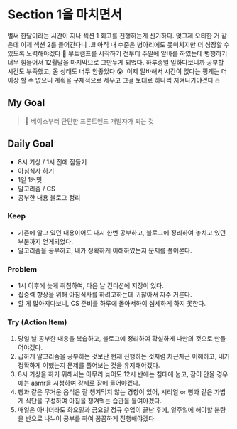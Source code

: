 # Section 1을 마치면서
벌써 한달이라는 시간이 지나 섹션 1 회고를 진행하는게 신기하다. 엊그제 오티한 거 같은데 이제 섹션 2를 들어간다니 ..!! 아직 내 수준은 병아리에도 못미치지만 더 성장할 수 있도록 노력해야겠다 🐥 부트캠프를 시작하기 전부터 주말에 알바를 하였는데 병행하기 너무 힘들어서 12월달을 마지막으로 그만두게 되었다. 하루종일 일하다보니까 공부할 시간도 부족했고, 몸 상태도 너무 안좋았다 😰  이제 알바해서 시간이 없다는 핑계는 더 이상 할 수 없으니 계획을 구체적으로 세우고 그걸 토대로 하나씩 지켜나가야겠다 🔥

## My Goal
> 📌 베이스부터 탄탄한 프론트엔드 개발자가 되는 것


## Daily Goal

- 8시 기상 / 1시 전에 잠들기
- 아침식사 하기
- 1일 1커밋
- 알고리즘 / CS
- 공부한 내용 블로그 정리

### Keep
- 기존에 알고 있던 내용이어도 다시 한번 공부하고, 블로그에 정리하여 놓치고 있던 부분까지 얻게되었다.
- 알고리즘을 공부하고, 내가 정확하게 이해하였는지 문제를 풀어본다.

### Problem
- 1시 이후에 늦게 취침하여, 다음 날 컨디션에 지장이 있다.
- 집중력 향상을 위해 아침식사를 하려고하는데 귀찮아서 자주 거른다.
- 할 게 많아지다보니, CS 준비를 하루에 몰아서하여 섬세하게 하지 못한다.

### Try (Action Item)
1. 당일 날 공부한 내용을 복습하고, 블로그에 정리하여 확실하게 나만의 것으로 만들어야겠다.
2. 급하게 알고리즘을 공부하는 것보단 현재 진행하는 것처럼 차근차근 이해하고, 내가 정확하게 이했는지 문제를 풀어보는 것을 유지해야겠다.
3. 8시 기상을 하기 위해서는 아무리 늦어도 12시 반에는 침대에 눕고, 잠이 안올 경우에는 asmr을 시청하여 강제로 잠에 들어야겠다.
4. 빵과 같은 무거운 음식은 잘 챙겨먹지 않는 경향이 있어, 시리얼 or 빵과 같은 가볍게 식단을 구성하여 아침을 챙겨먹는 습관을 들여야겠다.
5. 매일은 아니더라도 화요일과 금요일 정규 수업이 끝난 후에, 일주일에 해야할 분량을 반으로 나누어 공부를 하여 꼼꼼하게 진행해야겠다.